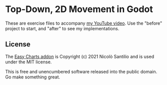 # Top-Down, 2D Movement in Godot

These are exercise files to accompany [my YouTube video](https://youtu.be/m71-kZgYXlw). Use the "before"
project to start, and "after" to see my implementations.

## License

The [Easy Charts addon](https://github.com/fenix-hub/godot-engine.easy-charts) is Copyright (c) 2021 Nicolò Santilio and is used under the MIT license.

This is free and unencumbered software released into the public domain. Go make
something great.
